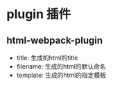 # plugin 插件

## html-webpack-plugin
* title: 生成的html的title
* filename: 生成的html的默认命名
* template: 生成的html的指定模板
